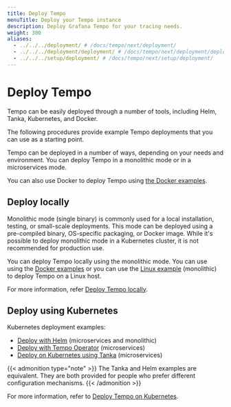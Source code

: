 ```yaml
---
title: Deploy Tempo
menuTitle: Deploy your Tempo instance
description: Deploy Grafana Tempo for your tracing needs.
weight: 300
aliases:
  - ../../../deployment/ # /docs/tempo/next/deployment/
  - ../../../deployment/deployment/ # /docs/tempo/next/deployment/deployment/
  - ../../../setup/deployment/ # /docs/tempo/next/setup/deployment/
---
```


# Deploy Tempo

Tempo can be easily deployed through a number of tools, including Helm, Tanka, Kubernetes, and Docker.

The following procedures provide example Tempo deployments that you can use as a starting point.

Tempo can be deployed in a number of ways, depending on your needs and environment. You can deploy Tempo in a monolithic mode or in a microservices mode.

You can also use Docker to deploy Tempo using [the Docker examples](https://github.com/grafana/tempo/tree/main/example/docker-compose).

## Deploy locally

Monolithic mode (single binary) is commonly used for a local installation, testing, or small-scale deployments.
This mode can be deployed using a pre-compiled binary, OS-specific packaging, or Docker image.
While it's possible to deploy monolithic mode in a Kubernetes cluster, it is not recommended for production use.

You can deploy Tempo locally using the monolithic mode. You can use using the [Docker examples](https://github.com/grafana/tempo/tree/main/example/docker-compose) or you can use the [Linux example](linux/) (monolithic) to deploy Tempo on a Linux host.

For more information, refer [Deploy Tempo locally](../deploy/locally/).

## Deploy using Kubernetes

Kubernetes deployment examples:

- [Deploy with Helm](helm-chart/) (microservices and monolithic)
- [Deploy with Tempo Operator](operator/) (microservices)
- [Deploy on Kubernetes using Tanka](tanka/) (microservices)

{{< admonition type="note" >}}
The Tanka and Helm examples are equivalent.
They are both provided for people who prefer different configuration mechanisms.
{{< /admonition >}}

For more information, refer to [Deploy Tempo on Kubernetes](../deploy/kubernetes/).
